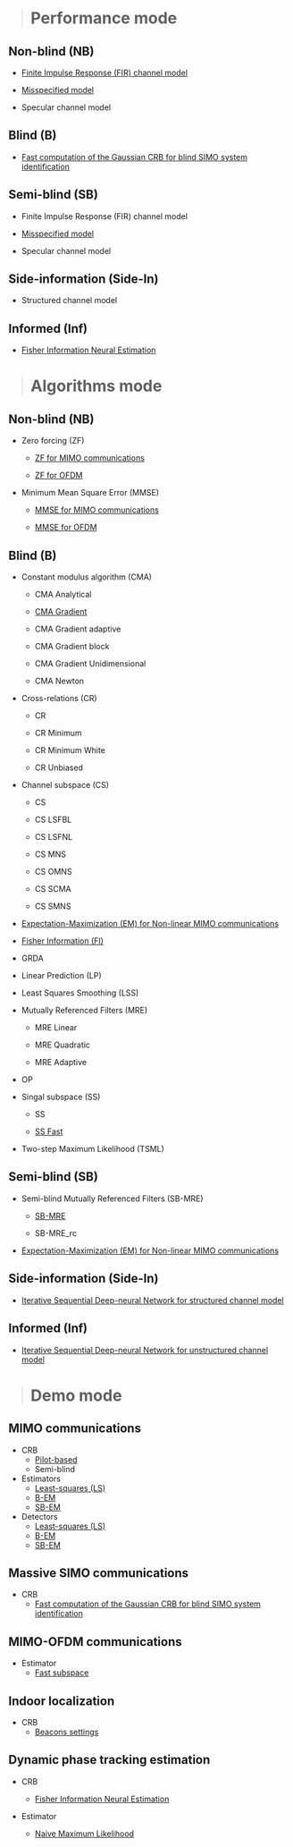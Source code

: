 #
> # **Performance mode**

## Non-blind (NB)

- [Finite Impulse Response (FIR) channel model](algorithms/CRB_Mode/NB/CRB_NB_FIR.md)

- [Misspecified model](algorithms/CRB_Mode/SB/CRB_SB_MISSPECIFIED.md)

- Specular channel model

## Blind (B)

- [Fast computation of the Gaussian CRB for blind SIMO system identification](algorithms/CRB_Mode/B/CRB_Fast_GCRB_SIMO.md)

## Semi-blind (SB)

- Finite Impulse Response (FIR) channel model

- [Misspecified model](algorithms/CRB_Mode/SB/CRB_SB_MISSPECIFIED.md)

- Specular channel model

## Side-information (Side-In)

- Structured channel model

## Informed (Inf)

- [Fisher Information Neural Estimation](algorithms/CRB_Mode/Inf/CRB_Inf_FINE.md)


> # **Algorithms mode**

## Non-blind (NB) 

- Zero forcing (ZF)

    - [ZF for MIMO communications](algorithms/Algo_Mode/NB/Algo_NB_ZF.md)

    - [ZF for OFDM](algorithms/Algo_Mode/NB/Algo_NB_ZF-OFDM.md)

- Minimum Mean Square Error (MMSE)

    - [MMSE for MIMO communications](algorithms/Algo_Mode/NB/Algo_NB_MMSE.md)

    - [MMSE for OFDM](algorithms/Algo_Mode/NB/Algo_NB_MMSE-OFDM.md)

## Blind (B)

- Constant modulus algorithm (CMA)

    - CMA Analytical

    - [CMA Gradient](algorithms/Algo_Mode/B/Algo_B_CMA_grad.md)

    - CMA Gradient adaptive

    - CMA Gradient block

    - CMA Gradient Unidimensional

    - CMA Newton

- Cross-relations (CR)

    - CR

    - CR Minimum

    - CR Minimum White

    - CR Unbiased

- Channel subspace (CS)

    - CS

    - CS LSFBL

    - CS LSFNL

    - CS MNS

    - CS OMNS

    - CS SCMA

    - CS SMNS

- [Expectation-Maximization (EM) for Non-linear MIMO communications](algorithms/Algo_Mode/B/Algo_B_EM_Non-linear_MIMO.md)

- [Fisher Information (FI)](algorithms/Algo_Mode/B/Algo_B_FI.md)

- GRDA
    
- Linear Prediction (LP)

- Least Squares Smoothing (LSS)

- Mutually Referenced Filters (MRE)

    - MRE Linear

    - MRE Quadratic

    - MRE Adaptive

- OP

- Singal subspace (SS)

    - SS

    - [SS Fast](algorithms/Algo_Mode/B/Algo_B_SS_Fast.md)

- Two-step Maximum Likelihood (TSML)

## Semi-blind (SB)

- Semi-blind Mutually Referenced Filters (SB-MRE)

    - [SB-MRE](algorithms/Algo_Mode/SB/Algo_SB_MRE.md)

    - SB-MRE\_rc

- [Expectation-Maximization (EM) for Non-linear MIMO communications](algorithms/Algo_Mode/SB/Algo_SB_EM_Non-linear_MIMO.md)

## Side-information (Side-In)

- [Iterative Sequential Deep-neural Network for structured channel model](algorithms/Algo_Mode/Side-In/Algo_Side-In_ISDNN.md)

## Informed (Inf)

- [Iterative Sequential Deep-neural Network for unstructured channel model](algorithms/Algo_Mode/Inf/Algo_Inf_ISDNN.md)


> # **Demo mode**

## MIMO communications

- CRB
    - [Pilot-based](algorithms/CRB_Mode/NB/CRB_NB_FIR.md)
    - Semi-blind
- Estimators
    - [Least-squares (LS)](algorithms/Algo_Mode/NB/Algo_NB_ZF.md)
    - [B-EM](algorithms/Algo_Mode/B/Algo_B_EM_Non-linear_MIMO.md)
    - [SB-EM](algorithms/Algo_Mode/B/Algo_B_EM_Non-linear_MIMO.md)
- Detectors
    - [Least-squares (LS)](algorithms/Algo_Mode/NB/Algo_NB_ZF.md)
    - [B-EM](algorithms/Algo_Mode/B/Algo_B_EM_Non-linear_MIMO.md)
    - [SB-EM](algorithms/Algo_Mode/B/Algo_B_EM_Non-linear_MIMO.md)

## Massive SIMO communications

- CRB
    - [Fast computation of the Gaussian CRB for blind SIMO system identification](algorithms/CRB_Mode/B/CRB_Fast_GCRB_SIMO.md)

## MIMO-OFDM communications

- Estimator 
    - [Fast subspace](algorithms/Algo_Mode/B/Algo_B_SS_Fast.md)

## Indoor localization

- CRB
    - [Beacons settings](algorithms/Demo_Mode/Indoor_Localization/CRB_Indoor_Localization_Beacons.md)

## Dynamic phase tracking estimation

- CRB
    - [Fisher Information Neural Estimation](algorithms/CRB_Mode/Inf/CRB_Inf_FINE.md)

- Estimator
    - [Naive Maximum Likelihood](algorithms/Demo_Mode/DPTE/Demo_DPTE_Naive_MLE.md)